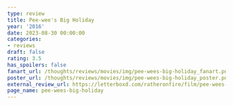 ```yaml
---
type: review
title: Pee-wee's Big Holiday
year: '2016'
date: 2023-08-30 00:00:00
categories:
- reviews
draft: false
rating: 3.5
has_spoilers: false
fanart_url: /thoughts/reviews/movies/img/pee-wees-big-holiday_fanart.png
poster_url: /thoughts/reviews/movies/img/pee-wees-big-holiday_poster.png
external_review_url: https://letterboxd.com/ratheronfire/film/pee-wees-big-holiday/
page_name: pee-wees-big-holiday
---
```


